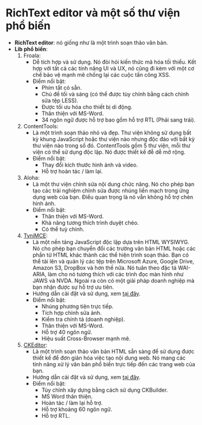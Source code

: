 # RichText editor và một số thư viện phổ biến
- **RichText editor**: nó giống như là một trình soạn thảo văn bản.
- **Lib phổ biến**:
  1. Froala:
	   * Dễ tích hợp và sử dụng. Nó đòi hỏi kiến thức mã hóa tối thiểu. Kết hợp với tất cả các tính năng UI và UX, nó cũng đi kèm với một cơ chế bảo vệ mạnh mẽ chống lại các cuộc tấn công XSS.
		* Điểm nổi bật:
		  * Phím tắt có sẵn.
		  * Chủ đề tối và sáng (có thể được tùy chỉnh bằng cách chỉnh sửa tệp LESS).
		  * Được tối ưu hóa cho thiết bị di động.
		  * Thân thiện với MS-Word.
		  * 34 ngôn ngữ được hỗ trợ bao gồm hỗ trợ RTL (Phải sang trái).
	2. ContentTools:
		 * Là một trình soạn thảo nhỏ và đẹp. Thư viện không sử dụng bất kỳ khung JavaScript hoặc thư viện nào nhưng độc đáo với bất kỳ thư viện nào trong số đó. ContentTools gồm 5 thư viện, mỗi thư viện có thể sử dụng độc lập. Nó được thiết kế đễ dễ mở rộng.
		 * Điểm nổi bật:
		   * Thay đổi kích thước hình ảnh và video.
		   * Hỗ trợ hoàn tác / làm lại.
	3. Aloha:
		 * Là một thư viện chỉnh sửa nội dung chức năng. Nó cho phép bạn tạo các trải nghiệm chỉnh sửa được nhúng liền mạch trong ứng dụng web của bạn. Điều quan trọng là nó vẫn không hỗ trợ chèn hình ảnh.
		 * Điểm nổi bật:
			 * Thân thiện với MS-Word.
			 * Khả năng tương thích trình duyệt chéo.
			 * Có thể tuỳ chỉnh.
	4. [TyniMCE](https://www.tiny.cloud/docs/demo/basic-example/#):
		 * Là một nền tảng JavaScript độc lập dựa trên HTML WYSIWYG. Nó cho phép bạn chuyển đổi các trường văn bản HTML hoặc các phần tử HTML khác thành các thể hiện trình soạn thảo. Bạn có thể tải lên và quản lý các tệp trên Microsoft Azure, Google Drive, Amazon S3, DropBox và hơn thế nữa. Nó tuân theo đặc tả WAI-ARIA, làm cho nó tương thích với các trình đọc màn hình như JAWS và NVDA. Ngoài ra còn có một giải pháp doanh nghiệp mà bạn nhận được sự hỗ trợ ưu tiên.
		 * Hướng dẫn cài đặt và sử dụng, xem [tại đây](https://techblog.vn/gioi-thieu-ve-tinymce).
		 * Điểm nổi bật:
			 * Nhúng phương tiện trực tiếp.
			 * Tích hợp chỉnh sửa ảnh.
			 * Kiểm tra chính tả (doanh nghiệp).
			 * Thân thiện với MS-Word.
			 * Hỗ trợ 40 ngôn ngữ.
			 * Hiệu suất Cross-Browser mạnh mẽ.
	5. [CKEditor](https://nightly.ckeditor.com/20-04-09-06-04/full/samples/index.html):
		 * Là một trình soạn thảo văn bản HTML sẵn sàng để sử dụng được thiết kế để đơn giản hóa việc tạo nội dung web. Nó mang các tính năng xử lý văn bản phổ biến trực tiếp đến các trang web của bạn.
		 * Hướng dẫn cài đặt và sử dụng, xem [tại đây](https://o7planning.org/vi/10369/huong-dan-su-dung-trinh-soan-thao-ckeditor).
		 * Điểm nổi bật:
			 * Tùy chỉnh xây dựng bằng cách sử dụng CKBuilder.
			 * MS Word thân thiện.
			 * Hoàn tác / làm lại hỗ trợ.
			 * Hỗ trợ khoảng 60 ngôn ngữ.
			 * Hỗ trợ RTL.

